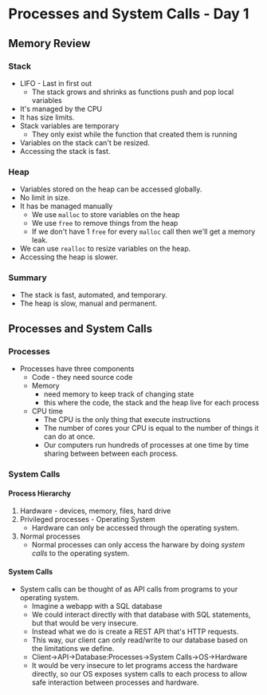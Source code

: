 # Processes and System Calls - Day 1

## Memory Review

### Stack

- LIFO - Last in first out
  - The stack grows and shrinks as functions push and pop local variables
- It's managed by the CPU
- It has size limits.
- Stack variables are temporary
  - They only exist while the function that created them is running
- Variables on the stack can't be resized.
- Accessing the stack is fast.

### Heap

- Variables stored on the heap can be accessed globally.
- No limit in size.
- It has be managed manually
  - We use `malloc` to store variables on the heap
  - We use `free` to remove things from the heap
  - If we don't have 1 `free` for every `malloc` call then we'll get a memory leak.
- We can use `realloc` to resize variables on the heap.
- Accessing the heap is slower.

### Summary

- The stack is fast, automated, and temporary.
- The heap is slow, manual and permanent.

## Processes and System Calls

### Processes

- Processes have three components
  - Code - they need source code
  - Memory
    - need memory to keep track of changing state
    - this where the code, the stack and the heap live for each process
  - CPU time
    - The CPU is the only thing that execute instructions
    - The number of cores your CPU is equal to the number of things it can do at once.
    - Our computers run hundreds of processes at one time by time sharing between between each process.

### System Calls

#### Process Hierarchy

1. Hardware - devices, memory, files, hard drive
2. Privileged processes - Operating System
   - Hardware can only be accessed through the operating system.
3. Normal processes
   - Normal processes can only access the harware by doing _system calls_ to the operating system.

#### System Calls

- System calls can be thought of as API calls from programs to your operating system.
  - Imagine a webapp with a SQL database
  - We could interact directly with that database with SQL statements, but that would be very insecure.
  - Instead what we do is create a REST API that's HTTP requests.
  - This way, our client can only read/write to our database based on the limitations we define.
  - Client->API->Database:Processes->System Calls->OS->Hardware
  - It would be very insecure to let programs access the hardware directly, so our OS exposes system calls to each process to allow safe interaction between processes and hardware.
